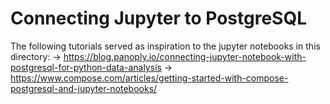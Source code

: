 # Connecting Jupyter to PostgreSQL
  The following tutorials served as inspiration to the jupyter notebooks in this directory:
  -> https://blog.panoply.io/connecting-jupyter-notebook-with-postgresql-for-python-data-analysis
  -> https://www.compose.com/articles/getting-started-with-compose-postgresql-and-jupyter-notebooks/
